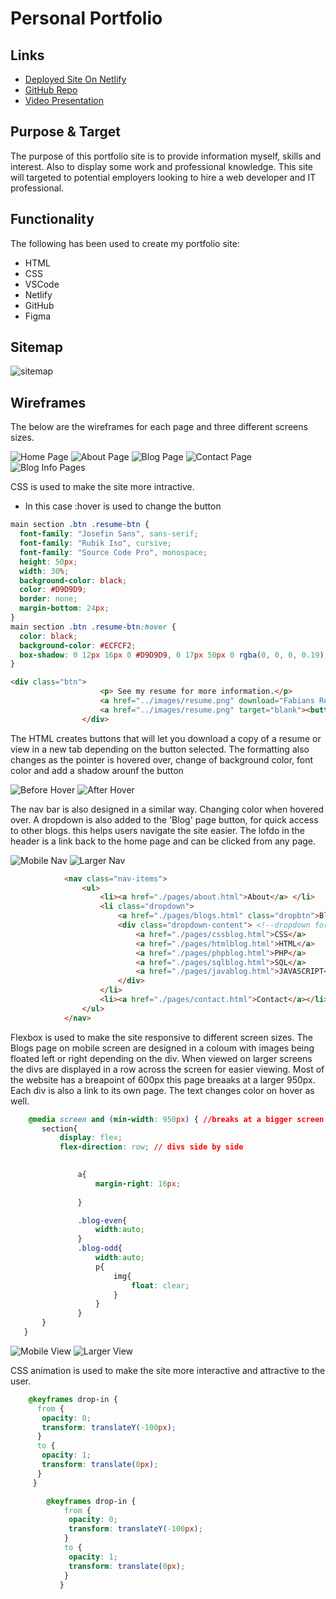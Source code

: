 # Personal Portfolio

## Links

* [Deployed Site On Netlify](https://fabianp.netlify.app/)
* [GitHub Repo](https://github.com/fabs-pe/T1A2-Portfolio)
* [Video Presentation]()

## Purpose & Target

The purpose of this portfolio site is to provide information myself, skills  and interest. Also  to display some work and professional knowledge. This site will targeted to potential employers looking to hire a web developer and IT professional.

## Functionality

The following has been used to create my portfolio site:

* HTML
* CSS
* VSCode
* Netlify
* GitHub
* Figma

## Sitemap

![sitemap](./Resources/sitemap.PNG)

## Wireframes

The below are  the wireframes for each page and three different screens sizes.

![Home Page](./Resources/Home%20Wireframe.PNG)
![About Page](./Resources/About%20Wirefame.PNG)
![Blog Page](./Resources/Blog%20Wireframe.PNG)
![Contact Page](./Resources/Contact%20Wireframe.PNG)
![Blog Info Pages](./Resources/Blogpage%20Wireframe.PNG)

CSS is used to make the site more intractive.

* In this case :hover is used to change the button

``` css
main section .btn .resume-btn {
  font-family: "Josefin Sans", sans-serif;
  font-family: "Rubik Iso", cursive;
  font-family: "Source Code Pro", monospace;
  height: 50px;
  width: 30%;
  background-color: black;
  color: #D9D9D9;
  border: none;
  margin-bottom: 24px;
}
main section .btn .resume-btn:hover {
  color: black;
  background-color: #ECFCF2;
  box-shadow: 0 12px 16px 0 #D9D9D9, 0 17px 50px 0 rgba(0, 0, 0, 0.19);
}
```

```html
<div class="btn">
                    <p> See my resume for more information.</p>
                    <a href="../images/resume.png" download="Fabians Resume"><button class="resume-btn">Download</button></a> <!--button to download resume-->
                    <a href="../images/resume.png" target="blank"><button type="submit" class="resume-btn">View</button></a> <!--button to view resume-->
                </div>
```

The HTML creates buttons that will let you download a copy of a resume or view in a new tab depending on the button selected. The formatting also changes as the pointer is hovered over, change of background color, font color and add a shadow arounf the button

![Before Hover](./Resources/before-button.PNG)
![After Hover](./Resources/hover-button.PNG)

The nav bar is also designed in a similar way. Changing color when hovered over. A dropdown is also added to the 'Blog' page button, for quick access to other blogs. this helps users navigate the site easier. The lofdo in the header is a link back to the home page and can be clicked from any page.

![Mobile Nav](./Resources/mobile-navbar.PNG)
![Larger Nav](./Resources/larger-screen-nav.PNG)

``` html
            <nav class="nav-items">
                <ul>
                    <li><a href="./pages/about.html">About</a> </li>
                    <li class="dropdown">
                        <a href="./pages/blogs.html" class="dropbtn">Blogs</a>
                        <div class="dropdown-content"> <!--dropdown for blog list-->
                            <a href="./pages/cssblog.html">CSS</a>
                            <a href="./pages/htmlblog.html">HTML</a>
                            <a href="./pages/phpblog.html">PHP</a>
                            <a href="./pages/sqlblog.html">SQL</a>
                            <a href="./pages/javablog.html">JAVASCRIPT</a>
                        </div>
                    </li>
                    <li><a href="./pages/contact.html">Contact</a></li>
                </ul>
            </nav>
```

 Flexbox is used to make the site responsive to different screen sizes. The Blogs page on mobile screen are designed in a coloum with images being floated left or right depending on the div. When viewed on larger screens the divs are displayed in a row across the screen for easier viewing. Most of the website has a breapoint of 600px this page breaaks at a larger 950px. Each div is also a link to its own page. The text changes color on hover as well.

 ```css
     @media screen and (min-width: 950px) { //breaks at a bigger screen size due to format
        section{
            display: flex;
            flex-direction: row; // divs side by side
        

                a{
                    margin-right: 16px;
        
                }

                .blog-even{
                    width:auto; 
                }
                .blog-odd{
                    width:auto; 
                    p{
                        img{
                            float: clear;
                        }
                    }
                }
        }
    }
```

![Mobile View](./Resources/blogs-mobile.PNG)
![Larger View](./Resources/blog-larger.PNG)

CSS animation is used to make the site more interactive and attractive to the user.

```css
    @keyframes drop-in {
      from {
       opacity: 0;
       transform: translateY(-100px);
      }
      to {
       opacity: 1;
       transform: translate(0px);
      }
     }
```
```css
        @keyframes drop-in {
            from {
             opacity: 0;
             transform: translateY(-100px);
            }
            to {
             opacity: 1;
             transform: translate(0px);
            }
           }
```
